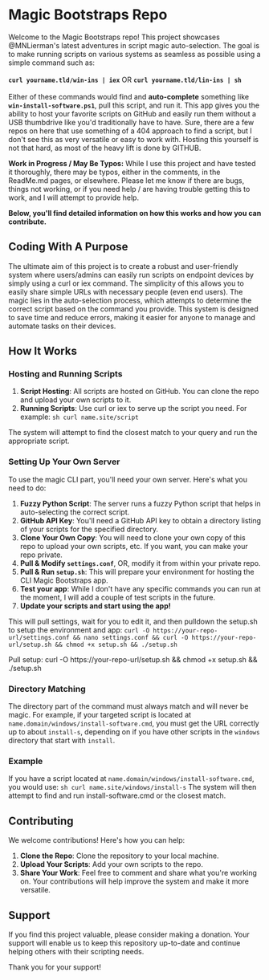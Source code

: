 # Magic Bootstraps Repo

Welcome to the Magic Bootstraps repo! This project showcases @MNLierman's latest adventures in script magic auto-selection. The goal is to make running scripts on various systems as seamless as possible using a simple command such as:
  <br><br>**```curl yourname.tld/win-ins | iex```**  OR  **```curl yourname.tld/lin-ins | sh```** <br> <br>
Either of these commands would find and **auto-complete** something like **```win-install-software.ps1```**, pull this script, and run it. This app gives you the ability to host your favorite scripts on GitHub and easily run them without a USB thumbdrive like you'd traditionally have to have. Sure, there are a few repos on here that use something of a 404 approach to find a script, but I don't see this as very versatile or easy to work with. Hosting this yourself is not that hard, as most of the heavy lift is done by GITHUB.

**Work in Progress / May Be Typos:** While I use this project and have tested it thoroughly, there may be typos, either in the comments, in the ReadMe.md pages, or elsewhere. Please let me know if there are bugs, things not working, or if you need help / are having trouble getting this to work, and I will attempt to provide help.

**Below, you'll find detailed information on how this works and how you can contribute.**

## Coding With A Purpose

The ultimate aim of this project is to create a robust and user-friendly system where users/admins can easily run scripts on endpoint devices by simply using a curl or iex command. The simplicity of this allows you to easily share simple URLs with necessary people (even end users). The magic lies in the auto-selection process, which attempts to determine the correct script based on the command you provide. This system is designed to save time and reduce errors, making it easier for anyone to manage and automate tasks on their devices.

## How It Works

### Hosting and Running Scripts

1. **Script Hosting**: All scripts are hosted on GitHub. You can clone the repo and upload your own scripts to it.
2. **Running Scripts**: Use curl or iex to serve up the script you need. For example: ```sh curl name.site/script```
   
The system will attempt to find the closest match to your query and run the appropriate script.

### Setting Up Your Own Server

To use the magic CLI part, you'll need your own server. Here's what you need to do:

1. **Fuzzy Python Script**: The server runs a fuzzy Python script that helps in auto-selecting the correct script.
2. **GitHub API Key**: You'll need a GitHub API key to obtain a directory listing of your scripts for the specified directory.
3. **Clone Your Own Copy**: You will need to clone your own copy of this repo to upload your own scripts, etc. If you want, you can make your repo private.
4. **Pull & Modify ```settings.conf```**, OR, modify it from within your private repo.
5. **Pull & Run ```setup.sh```**: This will prepare your environment for hosting the CLI Magic Bootstraps app.
6. **Test your app**: While I don't have any specific commands you can run at the moment, I will add a couple of test scripts in the future.
7. **Update your scripts and start using the app!**

This will pull settings, wait for you to edit it, and then pulldown the setup.sh to setup the environment and app:
```curl -O https://your-repo-url/settings.conf && nano settings.conf && curl -O https://your-repo-url/setup.sh && chmod +x setup.sh && ./setup.sh```

Pull setup:
curl -O https://your-repo-url/setup.sh && chmod +x setup.sh && ./setup.sh

### Directory Matching

The directory part of the command must always match and will never be magic. For example, if your targeted script is located at `name.domain/windows/install-software.cmd`, you must get the URL correctly up to about `install-s`, depending on if you have other scripts in the `windows` directory that start with `install`.

### Example

If you have a script located at `name.domain/windows/install-software.cmd`, you would use: ```sh curl name.site/windows/install-s```
The system will then attempt to find and run install-software.cmd or the closest match.

## Contributing

We welcome contributions! Here's how you can help:

1. **Clone the Repo**: Clone the repository to your local machine.
2. **Upload Your Scripts**: Add your own scripts to the repo.
3. **Share Your Work**: Feel free to comment and share what you're working on. Your contributions will help improve the system and make it more versatile.

## Support

If you find this project valuable, please consider making a donation. Your support will enable us to keep this repository up-to-date and continue helping others with their scripting needs.

Thank you for your support!
